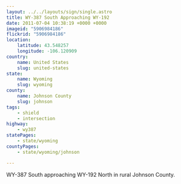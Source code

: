 ```yaml
---
layout: ../../layouts/sign/single.astro
title: WY-387 South Approaching WY-192
date: 2011-07-04 10:38:19 +0000 +0000
imageid: "5906984186"
flickrid: "5906984186"
location:
    latitude: 43.548257
    longitude: -106.120909
country:
    name: United States
    slug: united-states
state:
    name: Wyoming
    slug: wyoming
county:
    name: Johnson County
    slug: johnson
tags:
    - shield
    - intersection
highway:
    - wy387
statePages:
    - state/wyoming
countyPages:
    - state/wyoming/johnson

---
```

WY-387 South approaching WY-192 North in rural Johnson County.